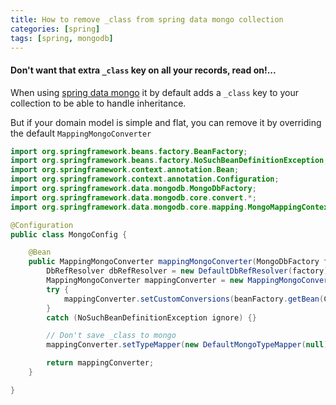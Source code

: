 ```yaml
---
title: How to remove _class from spring data mongo collection
categories: [spring]
tags: [spring, mongodb]
---
```


#### Don't want that extra `_class` key on all your records, read on!...

When using [spring data mongo](http://projects.spring.io/spring-data-mongodb/) it by default adds a `_class` key to your collection to be able to handle inheritance.

But if your domain model is simple and flat, you can remove it by overriding the default `MappingMongoConverter`

```java
import org.springframework.beans.factory.BeanFactory;
import org.springframework.beans.factory.NoSuchBeanDefinitionException;
import org.springframework.context.annotation.Bean;
import org.springframework.context.annotation.Configuration;
import org.springframework.data.mongodb.MongoDbFactory;
import org.springframework.data.mongodb.core.convert.*;
import org.springframework.data.mongodb.core.mapping.MongoMappingContext;

@Configuration
public class MongoConfig {

    @Bean
    public MappingMongoConverter mappingMongoConverter(MongoDbFactory factory, MongoMappingContext context, BeanFactory beanFactory) {
        DbRefResolver dbRefResolver = new DefaultDbRefResolver(factory);
        MappingMongoConverter mappingConverter = new MappingMongoConverter(dbRefResolver, context);
        try {
            mappingConverter.setCustomConversions(beanFactory.getBean(CustomConversions.class));
        }
        catch (NoSuchBeanDefinitionException ignore) {}

        // Don't save _class to mongo
        mappingConverter.setTypeMapper(new DefaultMongoTypeMapper(null));

        return mappingConverter;
    }

}
```
